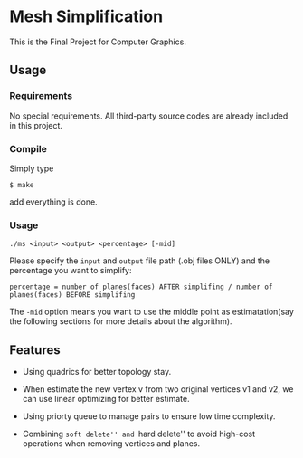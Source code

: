 # Mesh Simplification

This is the Final Project for Computer Graphics.

## Usage

### Requirements

No special requirements. All third-party source codes are already included in this project.

### Compile

Simply type

    $ make 

add everything is done.

### Usage

    ./ms <input> <output> <percentage> [-mid]

Please specify the `input` and `output` file path (.obj files ONLY) and the percentage you want to simplify:
    
    percentage = number of planes(faces) AFTER simplifing / number of planes(faces) BEFORE simplifing

The `-mid` option means you want to use the middle point as estimatation(say the following sections for more details about the algorithm).

## Features

- Using quadrics for better topology stay.

- When estimate the new vertex v from two original vertices v1 and v2, we can use linear optimizing for better estimate.

- Using priorty queue to manage pairs to ensure low time complexity.

- Combining ``soft delete'' and ``hard delete'' to avoid high-cost operations when removing vertices and planes.
